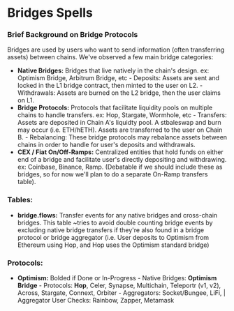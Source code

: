 # Bridges Spells

### Brief Background on Bridge Protocols
Bridges are used by users who want to send information (often transferring assets) between chains. We've observed a few main bridge categories:
- **Native Bridges:** Bridges that live natively in the chain's design. ex: Optimism Bridge, Arbitrum Bridge, etc
        - Deposits: Assets are sent and locked in the L1 bridge contract, then minted to the user on L2.
        - Withdrawals: Assets are burned on the L2 bridge, then the user claims on L1.
- **Bridge Protocols:** Protocols that facilitate liquidity pools on multiple chains to handle transfers. ex: Hop, Stargate, Wormhole, etc
        - Transfers: Assets are deposited in Chain A's liquidty pool. A stbaleswap and burn may occur (i.e. ETH/hETH). Assets are transferred to the user on Chain B.
        - Rebalancing: These bridge protocols may rebalance assets between chains in order to handle for user's deposits and withdrawals.
- **CEX / Fiat On/Off-Ramps:** Centralized entities that hold funds on either end of a bridge and facilitate user's directly depositing and withdrawing. ex: Coinbase, Binance, Ramp. (Debatable if we should include these as bridges, so for now we'll plan to do a separate On-Ramp transfers table).

### Tables:
- **bridge.flows:** Transfer events for any native bridges and cross-chain bridges. This table ~tries to avoid double counting bridge events by excluding native bridge transfers if they're also found in a bridge protocol or bridge aggregator (i.e. User deposits to Optimism from Ethereum using Hop, and Hop uses the Optimism standard bridge)

### Protocols:
- **Optimism:** Bolded if Done or In-Progress
        - Native Bridges: **Optimism Bridge**
        - Protocols: **Hop**, Celer, Synapse, Multichain, Teleportr (v1, v2), Across, Stargate, Connext, Orbiter
        - Aggregators: Socket/Bungee, LiFi, | Aggregator User Checks: Rainbow, Zapper, Metamask